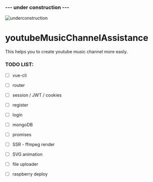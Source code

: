 ###  --- under construction ---

![underconstruction](https://octodex.github.com/images/constructocat2.jpg)

# youtubeMusicChannelAssistance
This helps you to create youtube music channel more easly.

### TODO LIST:

- [ ] vue-cli
- [ ] router
- [ ] session / JWT / cookies
- [ ] register
- [ ] login
- [ ] mongoDB
- [ ] promises
- [ ] SSR - ffmpeg render
- [ ] SVG animation
- [ ] file uploader
- [ ] raspberry deploy
 
